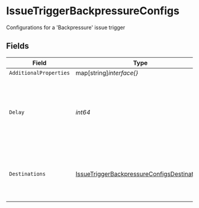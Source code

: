 # IssueTriggerBackpressureConfigs

Configurations for a 'Backpressure' issue trigger


## Fields

| Field                                                                                                             | Type                                                                                                              | Required                                                                                                          | Description                                                                                                       |
| ----------------------------------------------------------------------------------------------------------------- | ----------------------------------------------------------------------------------------------------------------- | ----------------------------------------------------------------------------------------------------------------- | ----------------------------------------------------------------------------------------------------------------- |
| `AdditionalProperties`                                                                                            | map[string]*interface{}*                                                                                          | :heavy_minus_sign:                                                                                                | N/A                                                                                                               |
| `Delay`                                                                                                           | *int64*                                                                                                           | :heavy_check_mark:                                                                                                | The minimum delay (backpressure) to open the issue for min of 1 minute (60000) and max of 1 day (86400000)        |
| `Destinations`                                                                                                    | [IssueTriggerBackpressureConfigsDestinations](../../models/shared/issuetriggerbackpressureconfigsdestinations.md) | :heavy_check_mark:                                                                                                | A pattern to match on the destination name or array of destination IDs. Use `*` as wildcard.                      |